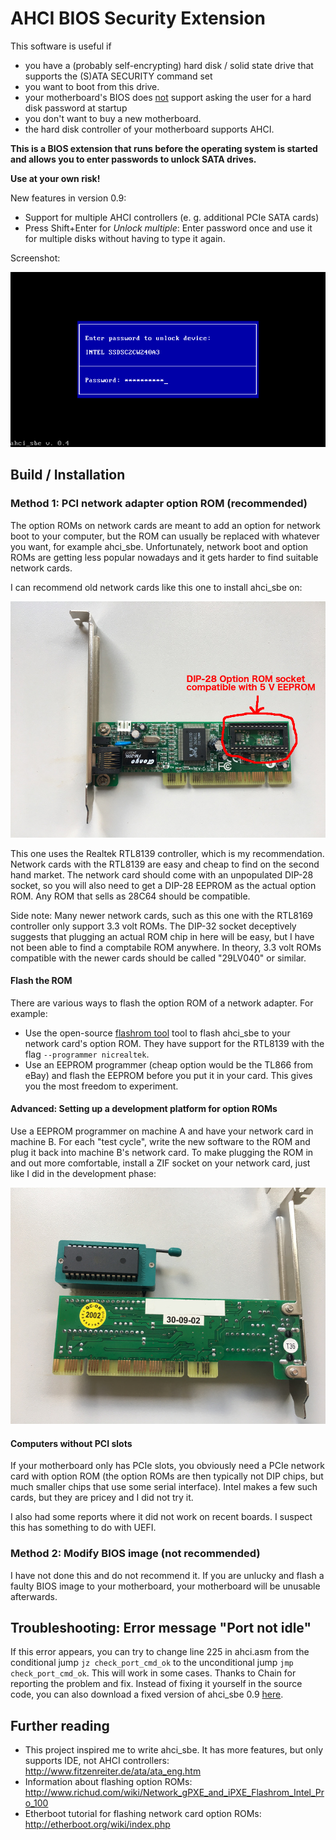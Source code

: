 AHCI BIOS Security Extension
============================

This software is useful if

* you have a (probably self-encrypting) hard disk / solid state drive that supports the (S)ATA SECURITY command set 
* you want to boot from this drive.
* your motherboard's BIOS does <u>not</u> support asking the user for a hard disk password at startup
* you don't want to buy a new motherboard.
* the hard disk controller of your motherboard supports AHCI.

**This is a BIOS extension that runs before the operating system is started and allows you to enter passwords to unlock SATA drives.**

**Use at your own risk!**

New features in version 0.9:

* Support for multiple AHCI controllers (e. g. additional PCIe SATA cards)
* Press Shift+Enter for *Unlock multiple*: Enter password once and use it for multiple disks without having to type it again.

Screenshot:

![Screenshot](doc/screenshot.png)

Build / Installation
--------------------

### Method 1: PCI network adapter option ROM (recommended)

The option ROMs on network cards are meant to add an option for network boot to your computer, but the ROM can usually be replaced with whatever you want, for example ahci_sbe. Unfortunately, network boot and option ROMs are getting less popular nowadays and it gets harder to find suitable network cards.

I can recommend old network cards like this one to install ahci_sbe on:

![Network card with RTL8139](doc/rtl8139_nic.jpg)

This one uses the Realtek RTL8139 controller, which is my recommendation. Network cards with the RTL8139 are easy and cheap to find on the second hand market. The network card should come with an unpopulated DIP-28 socket, so you will also need to get a DIP-28 EEPROM as the actual option ROM. Any ROM that sells as 28C64 should be compatible. 
    
Side note: Many newer network cards, such as this one with the RTL8169 controller only support 3.3 volt ROMs. The DIP-32 socket deceptively suggests that plugging an actual ROM chip in here will be easy, but I have not been able to find a comptabile ROM anywhere. In theory, 3.3 volt ROMs compatible with the newer cards should be called "29LV040" or similar.

#### Flash the ROM

There are various ways to flash the option ROM of a network adapter. For example:

* Use the open-source [flashrom tool](https://www.flashrom.org/Flashrom) tool to flash ahci_sbe to your network card's option ROM. They have support for the RTL8139 with the flag <code>--programmer nicrealtek</code>.
* Use an EEPROM programmer (cheap option would be the TL866 from eBay) and flash the EEPROM before you put it in your card. This gives you the most freedom to experiment.

#### Advanced: Setting up a development platform for option ROMs

Use a EEPROM programmer on machine A and have your network card in machine B. For each "test cycle", write the new software to the ROM and plug it back into machine B's network card. To make plugging the ROM in and out more comfortable, install a ZIF socket on your network card, just like I did in the development phase:

![Network card with ZIF socket](doc/nic_with_zif_socket.jpg)

#### Computers without PCI slots

If your motherboard only has PCIe slots, you obviously need a PCIe network card with option ROM (the option ROMs are then typically not DIP chips, but much smaller chips that use some serial interface). Intel makes a few such cards, but they are pricey and I did not try it.

I also had some reports where it did not work on recent boards. I suspect this has something to do with UEFI.

### Method 2: Modify BIOS image (not recommended)

I have not done this and do not recommend it. If you are unlucky and flash a faulty BIOS image to your motherboard, your motherboard will be unusable afterwards.

Troubleshooting: Error message "Port not idle"
----------------------------------------------

If this error appears, you can try to change line 225 in ahci.asm from the conditional jump <code>jz check\_port\_cmd\_ok</code> to the unconditional jump <code>jmp check\_port\_cmd\_ok</code>. This will work in some cases. Thanks to Chain for reporting the problem and fix. Instead of fixing it yourself in the source code, you can also download a fixed version of ahci_sbe 0.9 [here](https://github.com/TobiasKaiser/ahci_sbe/archive/port_not_idle_fix.zip).

Further reading
---------------

* This project inspired me to write ahci_sbe. It has more features, but only supports IDE, not AHCI controllers: http://www.fitzenreiter.de/ata/ata_eng.htm
* Information about flashing option ROMs: http://www.richud.com/wiki/Network_gPXE_and_iPXE_Flashrom_Intel_Pro_100
* Etherboot tutorial for flashing network card option ROMs: http://etherboot.org/wiki/index.php